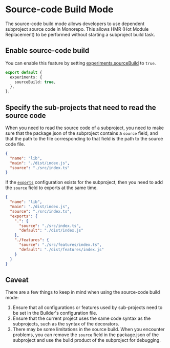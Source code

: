 # Source-code Build Mode

The source-code build mode allows developers to use dependent subproject source code in Monorepo. This allows HMR (Hot Module Replacement) to be performed without starting a subproject build task.

## Enable source-code build

You can enable this feature by setting [experiments.sourceBuild](/api/config-experiments.html#experimentssourcebuild) to `true`.

```ts
export default {
  experiments: {
    sourceBuild: true,
  },
};
```

## Specify the sub-projects that need to read the source code

When you need to read the source code of a subproject, you need to make sure that the package.json of the subproject contains a `source` field, and that the path to the file corresponding to that field is the path to the source code file.

```json title="package.json"
{
  "name": "lib",
  "main": "./dist/index.js",
  "source": "./src/index.ts"
}
```

If the [`exports`](https://nodejs.org/api/packages.html#package-entry-points) configuration exists for the subproject, then you need to add the `source` field to exports at the same time.

```json title="package.json"
{
  "name": "lib",
  "main": "./dist/index.js",
  "source": "./src/index.ts",
  "exports": {
    ".": {
      "source": "./src/index.ts",
      "default": "./dist/index.js"
    },
    "./features": {
      "source": "./src/features/index.ts",
      "default": "./dist/features/index.js"
    }
  }
}
```

## Caveat

There are a few things to keep in mind when using the source-code build mode:

1. Ensure that all configurations or features used by sub-projects need to be set in the Builder's configuration file.
2. Ensure that the current project uses the same code syntax as the subprojects, such as the syntax of the decorators.
3. There may be some limitations in the source build. When you encounter problems, you can remove the `source` field in the package.json of the subproject and use the build product of the subproject for debugging.
